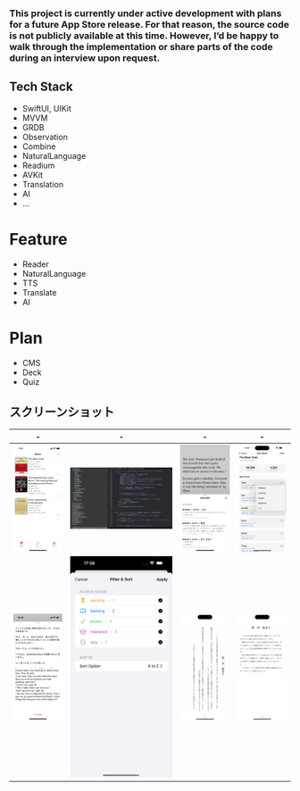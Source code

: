### This project is currently under active development with plans for a future App Store release. For that reason, the source code is not publicly available at this time. However, I’d be happy to walk through the implementation or share parts of the code during an interview upon request.

## Tech Stack

- SwiftUI, UIKit
- MVVM
- GRDB
- Observation
- Combine
- NaturalLanguage
- Readium
- AVKit
- Translation
- AI
- ...

# Feature
- Reader 
- NaturalLanguage
- TTS
- Translate
- AI

# Plan
- CMS
- Deck
- Quiz


## スクリーンショット

| - | - | - | - |
| ---- | ---- | ---- | ---- |
| ![Image 1](imgsnew/1.png) | ![Image 2](imgsnew/2.png) | ![Image 3](imgsnew/3.png) | ![Image 4](imgsnew/4.png) |
| ![Image 5](imgsnew/5.png) | ![Image 7](imgsnew/7.png) | ![Image 8](imgsnew/8.png) | ![Image 9](imgsnew/9.png) |